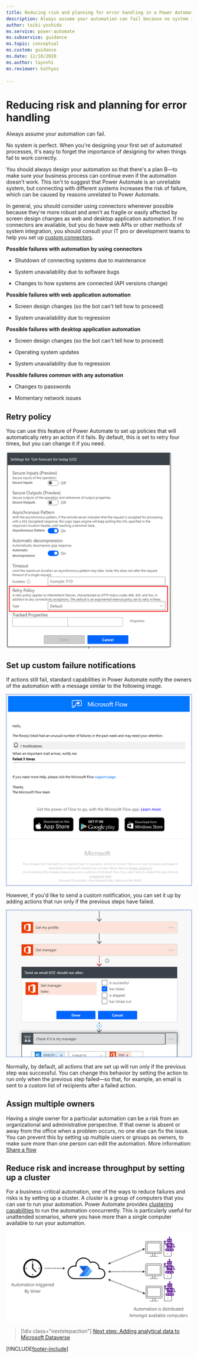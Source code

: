 ```yaml
---
title: Reducing risk and planning for error handling in a Power Automate project | Microsoft Docs
description: Always assume your automation can fail because no system is perfect. This article explains how you can reduce risk and plan for error handling.
author: taiki-yoshida
ms.service: power-automate
ms.subservice: guidance
ms.topic: conceptual
ms.custom: guidance
ms.date: 12/10/2020
ms.author: tayoshi
ms.reviewer: kathyos

---
```


# Reducing risk and planning for error handling

Always assume your automation can fail.

No system is perfect. When you're designing your first set of
automated processes, it's easy to forget the importance of designing for when things
fail to work correctly.

You should always design your automation so that there's a plan B&mdash;to make
sure your business process can continue even if the automation doesn't work.
This isn't to suggest that Power Automate is an unreliable system, but
connecting with different systems increases the risk of failure, which can be
caused by reasons unrelated to Power Automate.

In general, you should consider using connectors whenever possible because they're
more robust and aren't as fragile or easily affected by screen design changes
as web and desktop application automation. If no connectors are available, but you do have web APIs or other methods of system integration, you
should consult your IT pro or development teams to help you set up [custom connectors](/connectors/custom-connectors/).

**Possible failures with automation by using connectors**

-   Shutdown of connecting systems due to maintenance

-   System unavailability due to software bugs

-   Changes to how systems are connected (API versions change)

**Possible failures with web application automation**

-   Screen design changes (so the bot can't tell how to proceed)

-   System unavailability due to regression

**Possible failures with desktop application automation**

-   Screen design changes (so the bot can't tell how to proceed)

-   Operating system updates

-   System unavailability due to regression

**Possible failures common with any automation**

-   Changes to passwords

-   Momentary network issues

## Retry policy

You can use this feature of Power Automate to set up policies that will
automatically retry an action if it fails. By default, this is set to retry four times, but you can change it if you need.

![Changing the retry policy](media/retry-policy.png "Changing the retry policy")

## Set up custom failure notifications

If actions still fail, standard capabilities in Power Automate notify the owners of the
automation with a message similar to the following image.

![Example of a failed flow run notification that reads "The flow(s) listed had an unusual number of failures in the past week and may need your attention"](media/failure-notification-mail.png "Example of a failed flow run notification that reads 'The flow(s) listed had an unusual number of failures in the past week and may need your attention'")

However, if you'd like to send a custom notification, you can set it up by 
adding actions that run only if the previous steps have failed.

![Changing settings to run after failure](media/run-after-settings.png "Changing settings to run after failure")

Normally, by default, all actions that are set up will run only if the previous
step was successful. You can change this behavior by setting the action to run only
when the previous step failed&mdash;so that, for example, an email is sent to a custom list of recipients after a failed action.

## Assign multiple owners

Having a single owner for a particular automation can be a risk from an
organizational and administrative perspective. If that owner is absent or
away from the office when a problem occurs, no one else can fix the issue. You
can prevent this by setting up multiple users or groups as owners, to make sure more than one person can edit the automation. More information: [Share a flow](../../create-team-flows.md)

## Reduce risk and increase throughput by setting up a cluster

For a business-critical automation, one of the ways to reduce
failures and risks is by setting up a cluster. A *cluster* is a group of computers
that you can use to run your automation. Power Automate provides [clustering capabilities](/data-integration/gateway/service-gateway-high-availability-clusters)
to run the automation concurrently. This is particularly useful for unattended
scenarios, where you have more than a single computer available to run your
automation.

![Distribution of automation among available computers](media/setting-up-cluster.png "Distribution of automation among available computers")

> [!div class="nextstepaction"]
> [Next step: Adding analytical data to Microsoft Dataverse](adding-analytical-data.md)

[!INCLUDE[footer-include](../../includes/footer-banner.md)]